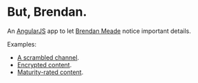 But, Brendan.
=============

An [AngularJS](https://angularjs.org/) app to let [Brendan Meade](https://www.linkedin.com/profile/view?id=51415674&authType=NAME_SEARCH&authToken=t1Bq&locale=en_US&trk=tyah2&trkInfo=tarId%3A1417628719430%2Ctas%3Abrndn%20meade%2Cidx%3A1-1-1) notice important details.

Examples:
- [A scrambled channel](http://71104.github.io/but-brendan/?what=scrambled%20channel).
- [Encrypted content](http://71104.github.io/but-brendan/?what=encrypted%20content).
- [Maturity-rated content](http://71104.github.io/but-brendan/?what=maturity-rated%20content).
